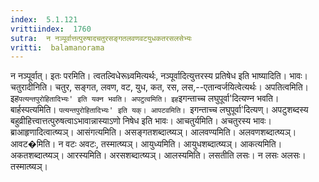 ```yaml
---
index:  5.1.121
vrittiindex:  1760
sutra:  न नञ्पूर्वात्तत्पुरुषादचतुरसङ्गतलवणवटयुधकतरसलसेभ्यः
vritti:  balamanorama 
---
```


न नञ्पूर्वात्। इतः परमिति। त्वतल्विधेरूध्र्वमित्यर्थः, नञ्पूर्वादित्युत्तरस्य प्रतिषेध इति भाष्यादिति। भावः। चतुरादीनिति। चतुर, सङ्गत, लवण, वट, युध, कत, रस, लस,--एतान्वर्जयित्वेत्यर्थः। अपतित्वमिति। इह`पत्यन्तपुरोहितादिभ्यः' इति यक्न भवति। अपटुत्वमिति। इह`इगन्ताच्च लघुपूर्वा'दित्यण्न भवति। बार्हस्पत्यमिति। `पत्यन्तपुरोहितादिभ्यः' इति यक्। आपटवमिति। `इगन्ताच्च लघुपूर्वा'दित्यण्। अपटुशब्दस्य बहुव्रीहित्त्वात्तत्पुरुषत्वाऽभावान्नास्याऽणो निषेध इति भावः। आचतुर्यमिति। अचतुरस्य भावः। ब्राआहृणादित्वात्ष्यञ्। आसंगत्यमिति। असङ्गतशब्दात्ष्यञ्। आलवण्यमिति। अलवणशब्दात्ष्यञ्। आवट�मिति। न वटः अवटः, तस्मात्ष्यञ्। आयुध्यमिति। आयुधशब्दात्ष्यञ्। आकत्यमिति। अकतशब्दात्ष्यञ्। आरस्यमिति। अरसशब्दात्ष्यञ्। आलस्यमिति। लसतीति लसः। न लसः अलसः। तस्मात्ष्यञ्। 

